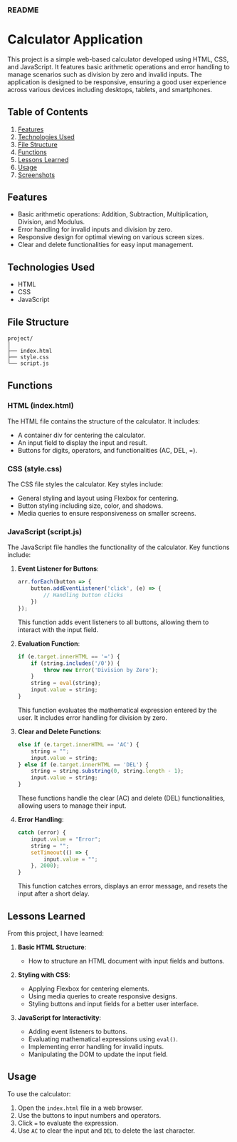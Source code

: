 ### README

# Calculator Application

This project is a simple web-based calculator developed using HTML, CSS, and JavaScript. It features basic arithmetic operations and error handling to manage scenarios such as division by zero and invalid inputs. The application is designed to be responsive, ensuring a good user experience across various devices including desktops, tablets, and smartphones.

## Table of Contents

1. [Features](#features)
2. [Technologies Used](#technologies-used)
3. [File Structure](#file-structure)
4. [Functions](#functions)
5. [Lessons Learned](#lessons-learned)
6. [Usage](#usage)
7. [Screenshots](#screenshots)

## Features

- Basic arithmetic operations: Addition, Subtraction, Multiplication, Division, and Modulus.
- Error handling for invalid inputs and division by zero.
- Responsive design for optimal viewing on various screen sizes.
- Clear and delete functionalities for easy input management.

## Technologies Used

- HTML
- CSS
- JavaScript

## File Structure

```
project/
│
├── index.html
├── style.css
└── script.js
```

## Functions

### HTML (index.html)

The HTML file contains the structure of the calculator. It includes:

- A container div for centering the calculator.
- An input field to display the input and result.
- Buttons for digits, operators, and functionalities (AC, DEL, =).

### CSS (style.css)

The CSS file styles the calculator. Key styles include:

- General styling and layout using Flexbox for centering.
- Button styling including size, color, and shadows.
- Media queries to ensure responsiveness on smaller screens.

### JavaScript (script.js)

The JavaScript file handles the functionality of the calculator. Key functions include:

1. **Event Listener for Buttons**:
    ```javascript
    arr.forEach(button => {
        button.addEventListener('click', (e) => {
            // Handling button clicks
        })
    });
    ```
    This function adds event listeners to all buttons, allowing them to interact with the input field.

2. **Evaluation Function**:
    ```javascript
    if (e.target.innerHTML == '=') {
        if (string.includes('/0')) {
            throw new Error('Division by Zero');
        }
        string = eval(string);
        input.value = string;
    }
    ```
    This function evaluates the mathematical expression entered by the user. It includes error handling for division by zero.

3. **Clear and Delete Functions**:
    ```javascript
    else if (e.target.innerHTML == 'AC') {
        string = "";
        input.value = string;
    } else if (e.target.innerHTML == 'DEL') {
        string = string.substring(0, string.length - 1);
        input.value = string;
    }
    ```
    These functions handle the clear (AC) and delete (DEL) functionalities, allowing users to manage their input.

4. **Error Handling**:
    ```javascript
    catch (error) {
        input.value = "Error";
        string = "";
        setTimeout(() => {
            input.value = "";
        }, 2000);
    }
    ```
    This function catches errors, displays an error message, and resets the input after a short delay.

## Lessons Learned

From this project, I have learned:

1. **Basic HTML Structure**:
    - How to structure an HTML document with input fields and buttons.

2. **Styling with CSS**:
    - Applying Flexbox for centering elements.
    - Using media queries to create responsive designs.
    - Styling buttons and input fields for a better user interface.

3. **JavaScript for Interactivity**:
    - Adding event listeners to buttons.
    - Evaluating mathematical expressions using `eval()`.
    - Implementing error handling for invalid inputs.
    - Manipulating the DOM to update the input field.

## Usage

To use the calculator:

1. Open the `index.html` file in a web browser.
2. Use the buttons to input numbers and operators.
3. Click `=` to evaluate the expression.
4. Use `AC` to clear the input and `DEL` to delete the last character.

